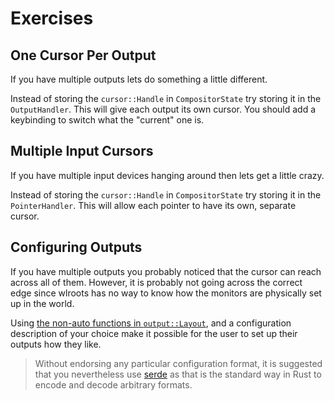 # Exercises

## One Cursor Per Output
If you have multiple outputs lets do something a little different.

Instead of storing the `cursor::Handle` in `CompositorState` try storing it in
the `OutputHandler`. This will give each output its own cursor. You should add a
keybinding to switch what the "current" one is.

## Multiple Input Cursors
If you have multiple input devices hanging around then lets get a little crazy.

Instead of storing the `cursor::Handle` in `CompositorState` try storing it in
the `PointerHandler`. This will allow each pointer to have its own, separate
cursor.

## Configuring Outputs
If you have multiple outputs you probably noticed that the cursor can reach
across all of them. However, it is probably not going across the correct edge
since wlroots has no way to know how the monitors are physically set up in the
world.

Using [the non-auto functions in
`output::Layout`](http://way-cooler.org/docs/wlroots/output/layout/struct.Layout.html#method.add),
and a configuration description of your choice make it possible for the user to
set up their outputs how they like.

> Without endorsing any particular configuration format, it is suggested that
> you nevertheless use [serde](https://github.com/serde-rs/serde) as that is
> the standard way in Rust to encode and decode arbitrary formats.
